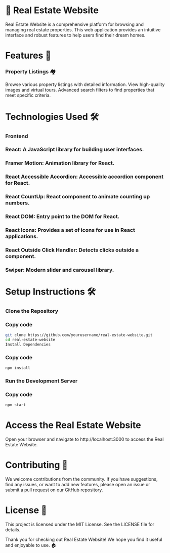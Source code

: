 # 🏡 Real Estate Website
  Real Estate Website is a comprehensive platform for browsing and managing real estate properties. This web application provides an intuitive interface and robust 
  features to help users find their dream homes.

# Features 🚀
### Property Listings 🏘️
  Browse various property listings with detailed information.
  View high-quality images and virtual tours.
  Advanced search filters to find properties that meet specific criteria.
# Technologies Used 🛠️
 ### Frontend
### React: A JavaScript library for building user interfaces.
### Framer Motion: Animation library for React.
### React Accessible Accordion: Accessible accordion component for React.
### React CountUp: React component to animate counting up numbers.
### React DOM: Entry point to the DOM for React.
### React Icons: Provides a set of icons for use in React applications.
### React Outside Click Handler: Detects clicks outside a component.
### Swiper: Modern slider and carousel library.
# Setup Instructions 🛠️
### Clone the Repository

### Copy code
```sh
git clone https://github.com/yourusername/real-estate-website.git
cd real-estate-website
Install Dependencies
```

### Copy code
```sh
npm install
```
### Run the Development Server
### Copy code
```sh
npm start
```
# Access the Real Estate Website
  Open your browser and navigate to http://localhost:3000 to access the Real Estate Website.

# Contributing 🤝
 We welcome contributions from the community. If you have suggestions, find any issues, or want to add new features, please open an issue or submit a pull request on 
 our GitHub repository.

# License 📄
 This project is licensed under the MIT License. See the LICENSE file for details.

 Thank you for checking out Real Estate Website! We hope you find it useful and enjoyable to use. 🏠
